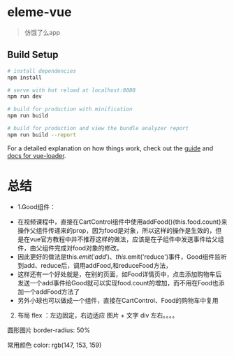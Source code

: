 # eleme-vue

> 仿饿了么app

## Build Setup

``` bash
# install dependencies
npm install

# serve with hot reload at localhost:8080
npm run dev

# build for production with minification
npm run build

# build for production and view the bundle analyzer report
npm run build --report
```

For a detailed explanation on how things work, check out the [guide](http://vuejs-templates.github.io/webpack/) and [docs for vue-loader](http://vuejs.github.io/vue-loader).


# 总结
* 1.Good组件：
 + 在视频课程中，直接在CartControl组件中使用addFood(){this.food.count}来操作父组件传递来的prop，因为food是对象，所以这样的操作是生效的，但是在vue官方教程中并不推荐这样的做法，应该是在子组件中发送事件给父组件，由父组件完成对food对象的修改。
 + 因此更好的做法是this.$emit('add')、this.$emit('reduce')事件，Good组件监听到add、reduce后，调用addFood,和reduceFood方法，
 + 这样还有一个好处就是，在别的页面，如Food详情页中，点击添加购物车后发送一个add事件给Good就可以实现food.count的增加，而不用在Food也添加一个addFood方法了
 + 另外小球也可以做成一个组件，直接在CartControl、Food的购物车中复用

 2. 布局
  flex ：左边固定，右边适应 图片 + 文字
  div 左右。。。。

 圆形图片 border-radius: 50%

常用颜色
 color: rgb(147, 153, 159)
